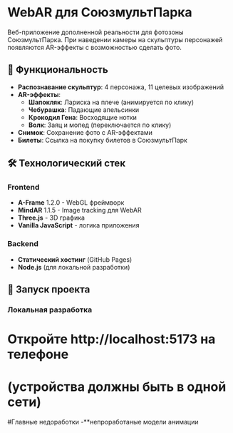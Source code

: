 # WebAR для СоюзмультПарка

Веб-приложение дополненной реальности для фотозоны СоюзмультПарка. При наведении камеры на скульптуры персонажей появляются AR-эффекты с возможностью сделать фото.

## 🎯 Функциональность

- **Распознавание скульптур**: 4 персонажа, 11 целевых изображений
- **AR-эффекты**:
  - **Шапокляк**: Лариска на плече (анимируется по клику)
  - **Чебурашка**: Падающие апельсинки
  - **Крокодил Гена**: Восходящие нотки
  - **Волк**: Заяц и мопед (переключается по клику)
- **Снимок**: Сохранение фото с AR-эффектами
- **Билеты**: Ссылка на покупку билетов в СоюзмультПарк

## 🛠 Технологический стек

### Frontend
- **A-Frame** 1.2.0 - WebGL фреймворк
- **MindAR** 1.1.5 - Image tracking для WebAR
- **Three.js** - 3D графика
- **Vanilla JavaScript** - логика приложения

### Backend
- **Статический хостинг** (GitHub Pages)
- **Node.js** (для локальной разработки)

## 🚀 Запуск проекта

### Локальная разработка


# Откройте http://localhost:5173 на телефоне
# (устройства должны быть в одной сети)

#Главные недоработки
-**непроработаные модели анимации
